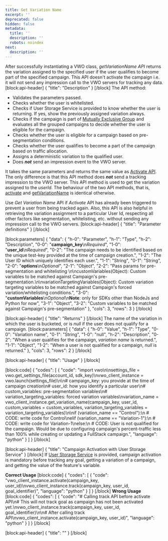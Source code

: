 ```yaml
---
title: Get Variation Name
excerpt: ''
deprecated: false
hidden: false
metadata:
  title: ''
  description: ''
  robots: noindex
next:
  description: ''
---
```

After successfully instantiating a VWO class, *getVariationName API* returns the variation assigned to the specified user if the user qualifies to become part of the specified campaign. This API doesn't activate the campaign i.e. it will not send any impression call to the VWO servers for tracking any data.
[block:api-header]
{
  "title": "Description"
}
[/block]
The API method:
  * Validates the parameters passed.
  * Checks whether the user is whitelisted.
  * Checks if User Storage Service is provided to know whether the user is returning. If yes, show the previously assigned variation always.
  * Checks if the campaign is part of [Mutually Exclusive Group](https://developers.vwo.com/docs/mutually-exclusive-groups) and evaluates all the grouped campaigns to decide whether the user is eligible for the campaign.
  * Checks whether the user is eligible for a campaign based on pre-segmentation conditions.
  * Checks whether the user qualifies to become a part of the campaign based on traffic allocation.
  * Assigns a deterministic variation to the qualified user.
  * Does ***not*** send an impression event to the VWO server.

It takes the same parameters and returns the same value as [Activate API](https://developers.vwo.com/docs/python-activate). The only difference is that this API method does ***not*** send a tracking impression to the VWO server. This API method is used to get the variation assigned to the *userId*.
The behaviour of the two API methods, that is, [activate](https://developers.vwo.com/docs/python-activate) and [getVariationName](https://developers.vwo.com/docs/python-get-variation-name) is identical otherwise.

Use *Get Variation Name* API if *Activate* API has already been triggered to prevent a user from being tracked again. Also, this API is also helpful in retrieving the variation assignment to a particular User Id, respecting all other factors like segmentation, whitelisting, etc. without sending any impression call to the VWO servers.
[block:api-header]
{
  "title": "Parameter definitions"
}
[/block]

[block:parameters]
{
  "data": {
    "h-0": "Parameter",
    "h-1": "Type",
    "h-2": "Description",
    "0-0": "**campaign_key**\n*Required*",
    "1-0": "**user_id**\n*Required*",
    "0-2": "The campaign needs to be identified based on the unique test-key provided at the time of campaign creation.",
    "1-2": "The User ID which uniquely identifies each user.",
    "1-1": "String",
    "0-1": "String",
    "2-0": "**options**\n*Optional*",
    "2-1": "Object",
    "2-2": "Pass params for pre-segmentation and whitelisting \n\ncustomVariables(Object): Custom variables to be matched  against Campaign's pre-segmentation.\n\nvariationTargetingVariables(Object): Custom variation targeting variables to be matched  against Campaign's forced variation/whitelisting conditions.",
    "3-0": "**customVariables**\n*Optional*\n**Note**: only for SDKs other than NodeJs and Python for now",
    "3-1": "Object",
    "3-2": "Custom variables to be matched against Campaign's pre-segmentation"
  },
  "cols": 3,
  "rows": 3
}
[/block]

[block:api-header]
{
  "title": "Returns"
}
[/block]
The name of the variation in which the user is bucketed, or is *null* if the user does not qualify for a campaign.
[block:parameters]
{
  "data": {
    "h-0": "Value",
    "h-1": "Type",
    "0-0": "Variation name",
    "0-1": "String",
    "1-0": "null",
    "h-2": "Description",
    "0-2": "When a user qualifies for the campaign, *variation name* is returned.",
    "1-1": "Object",
    "1-2": "When a user is not qualified for a campaign, *null* is returned."
  },
  "cols": 3,
  "rows": 2
}
[/block]

[block:api-header]
{
  "title": "Usage"
}
[/block]

[block:code]
{
  "codes": [
    {
      "code": "import vwo\n\nsettings_file = vwo.get_settings_file(account_id, sdk_key)\nvwo_client_instance = vwo.launch(settings_file)\n\n# campaign_key: you provide at the time of campaign creation\n# user_id: how you identify a particular user\n# custom_variables: pre-segmentation variables\n# variation_targeting_variables: forced variation variables\nvariation_name = vwo_client_instance.get_variation_name(campaign_key, user_id, custom_variables = custom_variables, variation_targeting_variables = variation_targeting_variables)\n\nif (variation_name == \"Control\"):\n  # CODE: write code for Control\nelif (variation_name == \"Variation-1\"):\n  # CODE: write code for Variation-1\nelse:\n  # CODE: User is not qualified for the campaign. Would be due to configuring campaign's percent-traffic less than 100% while creating or updating a FullStack campaign.",
      "language": "python"
    }
  ]
}
[/block]

[block:api-header]
{
  "title": "Campaign Activation with User Storage Service"
}
[/block]
If [User Storage Service](https://developers.vwo.com/docs/python-implement-a-user-storage-service) is provided, campaign activation is mandatory before tracking any goal, getting a variation of a campaign, and getting the value of the feature's variable.

**Correct Usage**
[block:code]
{
  "codes": [
    {
      "code": "vwo_client_instance.activate(campaign_key, user_id)\nvwo_client_instance.track(campaign_key, user_id, goal_identifier)",
      "language": "python"
    }
  ]
}
[/block]
**Wrong Usage**
[block:code]
{
  "codes": [
    {
      "code": "# Calling track API before activate API\n# This will not track goal as campaign has not been activated yet.\nvwo_client_instance.track(campaign_key, user_id, goal_identifier)\n\n# After calling track API\nvwo_client_instance.activate(campaign_key, user_id)",
      "language": "python"
    }
  ]
}
[/block]

[block:api-header]
{
  "title": ""
}
[/block]